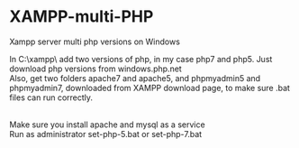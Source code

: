 # XAMPP-multi-PHP
Xampp server multi php versions on Windows

In C:\xampp\ add two versions of php, in my case php7 and php5. Just download php versions from windows.php.net<br>
Also, get two folders apache7 and apache5, and phpmyadmin5 and phpmyadmin7, downloaded from XAMPP download page, to make sure .bat files can run correctly.<br><br>

Make sure you install apache and mysql as a service<br>
Run as administrator set-php-5.bat or set-php-7.bat
